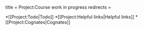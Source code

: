 title = Project:Course work in progress
redirects =
>>>>

*[[Project:Todo|Todo]]
*[[Project:Helpful links|Helpful links]]
*[[Project:Cognates|Cognates]]